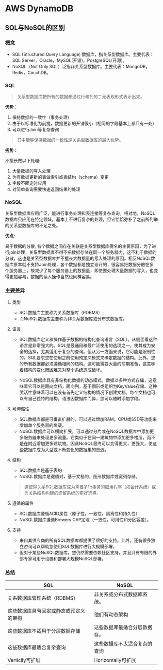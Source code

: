 # AWS DynamoDB

## SQL与NoSQL的区别

### 概念

- SQL (Structured Query Language) 数据库，指关系型数据库。主要代表：SQL Server，Oracle，MySQL(开源)，PostgreSQL(开源)。
- NoSQL（Not Only SQL）泛指非关系型数据库。主要代表：MongoDB，Redis，CouchDB。

### SQL

> 关系型数据库把所有的数据都通过行和列的二元表现形式表示出来。

**优势：**

1. 保持数据的一致性（事务处理）
2. 由于以标准化为前提，数据更新的开销很小（相同的字段基本上都只有一处）
3. 可以进行Join等复杂查询

> 其中能够保持数据的一致性是关系型数据库的最大优势。

**劣势：**

不擅长做以下处理:

1. 大量数据的写入处理
2. 为有数据更新的表做索引或表结构（schema）变更
3. 字段不固定时应用
4. 对简单查询需要快速返回结果的处理

### NoSQL

关系型数据库应用广泛，能进行事务处理和表连接等复杂查询。相对地，NoSQL数据库只应用在特定领域，基本上不进行复杂的处理，但它恰恰弥补了之前所列举的关系型数据库的不足之处。

**优点:**

易于数据的分散, 各个数据之间存在关联是关系型数据库得名的主要原因，为了进行join处理，关系型数据库不得不把数据存储在同一个服务器内，这不利于数据的分散，这也是关系型数据库并不擅长大数据量的写入处理的原因。相反NoSQL数据库原本就不支持Join处理，各个数据都是独立设计的，很容易把数据分散在多个服务器上，故减少了每个服务器上的数据量，即使要处理大量数据的写入，也变得更加容易，数据的读入操作当然也同样容易。

### 主要差异

1. 类型
    - SQL数据库主要称为关系数据库（RDBMS）;
    - 而NoSQL数据库主要称为非关系数据库或分布式数据库。

2. 语言

    - SQL数据库定义和操作基于数据的结构化查询语言（SQL）。从侧面看这种语言是非常强大的。SQL是最通用和最广泛使用的选项之一，使其成为安全的选择，尤其适用于复杂的查询。但从另一方面来说，它可能是限制性的。SQL要求您在使用之前使用预定义模式来确定数据的结构。此外，您的所有数据都必须遵循相同的结构。这可能需要大量的前期准备，这意味着结构的变化既困难又对整个系统造成破坏。

    - NoSQL数据库具有非结构化数据的动态模式。数据以多种方式存储，这意味着它可以是面向文档，面向列，基于图形或组织为KeyValue存储。这种灵活性意味着可以在没有首先定义结构的情况下创建文档。每个文档也可以有自己独特的结构。语法因数据库而异，您可以随时添加字段。

3. 可伸缩性

    - SQL数据库都是可垂直扩展的，可以通过增加RAM，CPU或SSD等功能来增加单个服务器的负载。
    - NoSQL数据库可以横向扩展，可以通过分片或在NoSQL数据库中添加更多服务器来处理更多流量。它类似于在同一建筑物中添加更多楼层，而不是在附近增加更多建筑物。因此NoSQL最终可以变得更大，更强大，使这些数据库成为大型或不断变化的数据集的首选。

4. 结构

    - SQL数据库是基于表的
    - NoSQL数据库是键值对，基于文档的，图形数据库或宽列存储。

    > 这使得关系SQL数据库成为需要多行事务的应用程序（如会计系统）或为关系结构构建的遗留系统的更好选择。

5. 遵循的属性

    - SQL数据库遵循ACID属性（原子性，一致性，隔离性和持久性）
    - NoSQL数据库遵循Brewers CAP定理（一致性，可用性和分区容差）。

6. 支持

    - 来自其供应商的所有SQL数据库都提供了很好的支持。此外，还有很多独立咨询可以帮助您使用SQL数据库进行大规模部署，
    - 但对于某些NoSQL数据库，您仍然需要依赖社区支持，并且只有有限的外部专家可用于设置和部署大规模NoSQL部署。

### 总结

| SQL                                    | NoSQL                        |
| -------------------------------------- | ---------------------------- |
| 关系数据库管理系统（RDBMS）            | 非关系或分布式数据库系统。   |
| 这些数据库具有固定或静态或预定义的架构 | 他们有动态架构               |
| 这些数据库不适用于分层数据存储         | 这些数据库最适合分层数据存。 |
| 这些数据库最适合复杂查询               | 这些数据库不太适合复杂的查询 |
| Verticlly可扩展                        | Horizontally可扩展           |
